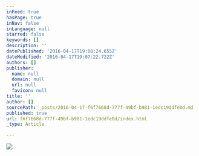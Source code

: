 ```yaml
---
inFeed: true
hasPage: true
inNav: false
inLanguage: null
starred: false
keywords: []
description: ''
datePublished: '2016-04-17T19:08:24.655Z'
dateModified: '2016-04-17T19:07:22.722Z'
authors: []
publisher:
  name: null
  domain: null
  url: null
  favicon: null
title: ''
author: []
sourcePath: _posts/2016-04-17-f6f7668d-777f-49bf-b981-1edc19ddfe0d.md
published: true
url: f6f7668d-777f-49bf-b981-1edc19ddfe0d/index.html
_type: Article

---
```

![](https://the-grid-user-content.s3-us-west-2.amazonaws.com/4530029f-9bad-45ba-9225-c0d05d7c226d.jpg)